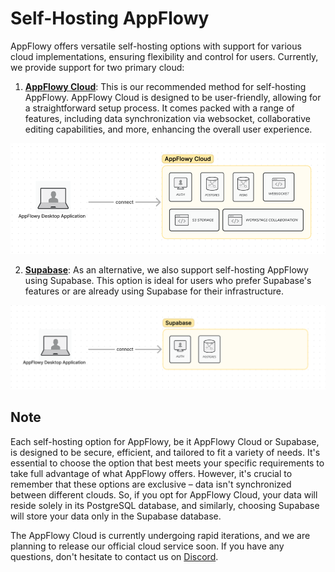 # Self-Hosting AppFlowy

AppFlowy offers versatile self-hosting options with support for various cloud implementations, ensuring flexibility and control for users. Currently, we provide support for two primary cloud:

1. **[AppFlowy Cloud](https://app.gitbook.com/o/IHfa17qNq2j7xRHMJFoU/s/vs4LQcuzr0JR34ApS5sM/guides/appflowy/self-hosting-appflowy)**: This is our recommended method for self-hosting AppFlowy. AppFlowy Cloud is designed to be user-friendly, allowing for a straightforward setup process. It comes packed with a range of features, including data synchronization via websocket, collaborative editing capabilities, and more, enhancing the overall user experience.


![appflowy_cloud.png](../assets/self_host_appflowy_with_appflowy_cloud.png)


2. **[Supabase](https://app.gitbook.com/o/IHfa17qNq2j7xRHMJFoU/s/vs4LQcuzr0JR34ApS5sM/guides/appflowy/self-hosting-appflowy-using-supabase)**: As an alternative, we also support self-hosting AppFlowy using Supabase. This option is ideal for users who prefer Supabase's features or are already using Supabase for their infrastructure.

![supabase.png](../assets/self_host_appflowy_with_supabase.png)


## Note

Each self-hosting option for AppFlowy, be it AppFlowy Cloud or Supabase, is designed to be secure, efficient, and tailored
to fit a variety of needs. It's essential to choose the option that best meets your specific requirements to take full 
advantage of what AppFlowy offers. However, it's crucial to remember that these options are exclusive – data isn't 
synchronized between different clouds. So, if you opt for AppFlowy Cloud, your data will reside solely in its PostgreSQL database,
and similarly, choosing Supabase will store your data only in the Supabase database.


The AppFlowy Cloud is currently undergoing rapid iterations, and we are planning to release our official cloud service soon.
If you have any questions, don't hesitate to contact us on [Discord](https://discord.gg/7kmZgcvA).


